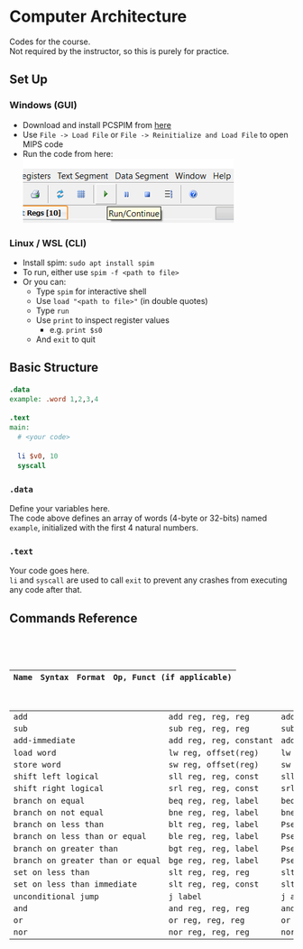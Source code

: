 # Computer Architecture

Codes for the course. <br>
Not required by the instructor, so this is purely for practice.

## Set Up

### Windows (GUI)

- Download and install PCSPIM from <a href="https://sourceforge.net/projects/spimsimulator/files/latest/download">here</a>
- Use `File -> Load File` or `File -> Reinitialize and Load File` to open MIPS code
- Run the code from here: <br> ![click green arrow to run code](readme_img/run_code.png)

### Linux / WSL (CLI)

- Install spim: `sudo apt install spim`
- To run, either use `spim -f <path to file>`
- Or you can:
  - Type `spim` for interactive shell
  - Use `load "<path to file>"` (in double quotes)
  - Type `run`
  - Use `print` to inspect register values
    - e.g. `print $s0`
  - And `exit` to quit

## Basic Structure

```mips
.data
example: .word 1,2,3,4

.text
main:
  # <your code>

  li $v0, 10
  syscall
```

### `.data`

Define your variables here. <br>
The code above defines an array of words (4-byte or 32-bits) named `example`, initialized with the first 4 natural numbers.

### `.text`

Your code goes here. <br>
`li` and `syscall` are used to call `exit` to prevent any crashes from executing any code after that.

## Commands Reference

<pre>
<table>

  <thead>
    <th>Name</th>
    <th>Syntax</th>
    <th>Format</th>
    <th>Op, Funct (if applicable)</th>
  </thead>

  <tbody>
      <tr>
        <td>add</td>
        <td>add reg, reg, reg</td>
        <td>add rd, rs, rt</td>
        <td>0, 32</td>
      </tr>
      <tr>
        <td>sub</td>
        <td>sub reg, reg, reg</td>
        <td>sub rd, rs, rt</td>
        <td>0, 34</td>
      </tr>
      <tr>
        <td>add-immediate</td>
        <td>add reg, reg, constant</td>
        <td>add rd, rs, immediate</td>
        <td>8</td>
      </tr>

      <tr>
        <td>load word</td>
        <td>lw reg, offset(reg)</td>
        <td>lw rt, immediate(rs)</td>
        <td>35</td>
      </tr>
      <tr>
        <td>store word</td>
        <td>sw reg, offset(reg)</td>
        <td>sw rt, immediate(rs)</td>
        <td>43</td>
      </tr>

      <tr>
        <td>shift left logical</td>
        <td>sll reg, reg, const</td>
        <td>sll rd, rt, shamt</td>
        <td>0, 0</td>
      </tr>
      <tr>
        <td>shift right logical</td>
        <td>srl reg, reg, const</td>
        <td>srl rd, rt, shamt</td>
        <td>0, 2</td>
      </tr>

      <tr>
        <td>branch on equal</td>
        <td>beq reg, reg, label</td>
        <td>beq rs, rt, address</td>
        <td>4</td>
      </tr>
      <tr>
        <td>branch on not equal</td>
        <td>bne reg, reg, label</td>
        <td>bne rs, rt, address</td>
        <td>5</td>
      </tr>

      <tr>
        <td>branch on less than</td>
        <td>blt reg, reg, label</td>
        <td>Pseudo-instruction</td>
        <td>Pseudo-instruction</td>
      </tr>
      <tr>
        <td>branch on less than or equal</td>
        <td>ble reg, reg, label</td>
        <td>Pseudo-instruction</td>
        <td>Pseudo-instruction</td>
      </tr>
      <tr>
        <td>branch on greater than</td>
        <td>bgt reg, reg, label</td>
        <td>Pseudo-instruction</td>
        <td>Pseudo-instruction</td>
      </tr>
      <tr>
        <td>branch on greater than or equal</td>
        <td>bge reg, reg, label</td>
        <td>Pseudo-instruction</td>
        <td>Pseudo-instruction</td>
      </tr>

      <tr>
        <td>set on less than</td>
        <td>slt reg, reg, reg</td>
        <td>slt rd, rs, rt</td>
        <td>0, 42</td>
      </tr>
      <tr>
        <td>set on less than immediate</td>
        <td>slt reg, reg, const</td>
        <td>slt rd, rs, immediate</td>
        <td>10</td>
      </tr>

      <tr>
        <td>unconditional jump</td>
        <td>j label</td>
        <td>j address</td>
        <td>2</td>
      </tr>

      <tr>
        <td>and</td>
        <td>and reg, reg, reg</td>
        <td>and rd, rs, rt</td>
        <td>0, 36</td>
      </tr>
      <tr>
        <td>or</td>
        <td>or reg, reg, reg</td>
        <td>or rd, rs, rt</td>
        <td>0, 37</td>
      </tr>
      <tr>
        <td>nor</td>
        <td>nor reg, reg, reg</td>
        <td>nor rd, rs, rt</td>
        <td>0, 39</td>
      </tr>

  </tbody>

</table>
</pre>
